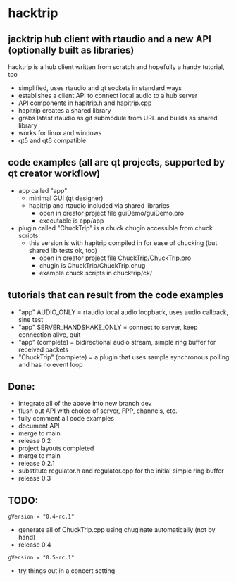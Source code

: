# hacktrip
## jacktrip hub client with rtaudio and a new API (optionally built as libraries)

hacktrip is a hub client written from scratch and hopefully a handy tutorial, too
- simplified, uses rtaudio and qt sockets in standard ways
- establishes a client API to connect local audio to a hub server
- API components in hapitrip.h and hapitrip.cpp
- hapitrip creates a shared library
- grabs latest rtaudio as git submodule from URL and builds as shared library
- works for linux and windows
- qt5 and qt6 compatible

## code examples (all are qt projects, supported by qt creator workflow)
- app called "app" 
  - minimal GUI (qt designer)
  - hapitrip and rtaudio included via shared libraries
    - open in creator project file guiDemo/guiDemo.pro
    - executable is app/app
- plugin called "ChuckTrip" is a chuck chugin accessible from chuck scripts 
  - this version is with hapitrip compiled in for ease of chucking (but shared lib tests ok, too)
    - open in creator project file ChuckTrip/ChuckTrip.pro
    - chugin is ChuckTrip/ChuckTrip.chug
    - example chuck scripts in chucktrip/ck/

## tutorials that can result from the code examples
- "app" AUDIO_ONLY = rtaudio local audio loopback, uses audio callback, sine test
- "app" SERVER_HANDSHAKE_ONLY = connect to server, keep connection alive, quit
- "app" (complete) = bidirectional audio stream, simple ring buffer for received packets
- "ChuckTrip" (complete) = a plugin that uses sample synchronous polling and has no event loop


## Done:
- integrate all of the above into new branch dev
- flush out API with choice of server, FPP, channels, etc.
- fully comment all code examples
- document API
- merge to main
- release 0.2
- project layouts completed
- merge to main
- release 0.2.1
- substitute regulator.h and regulator.cpp for the initial simple ring buffer
- release 0.3
## TODO:
```
gVersion = "0.4-rc.1"
```
- generate all of ChuckTrip.cpp using chuginate automatically (not by hand)
- release 0.4
```
gVersion = "0.5-rc.1"
```
- try things out in a concert setting
